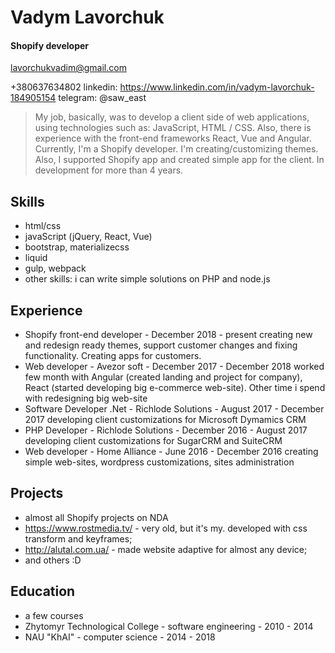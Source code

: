 # Vadym Lavorchuk
#### Shopify developer
lavorchukvadim@gmail.com

+380637634802
linkedin: https://www.linkedin.com/in/vadym-lavorchuk-184905154
telegram: @saw_east

>My job, basically, was to develop a client side of web applications, using technologies such as: JavaScript, HTML / CSS. Also, there is experience with the front-end frameworks React, Vue and Angular. Currently, I'm a Shopify developer. I'm creating/customizing themes. Also, I supported Shopify app and created simple app for the client. In development for more than 4 years.

## Skills
 - html/css
 - javaScript (jQuery, React, Vue)
 - bootstrap, materializecss
 - liquid
 - gulp, webpack
 - other skills: i can write simple solutions on PHP and node.js

## Experience

 - Shopify front-end developer - December 2018 - present
 creating new and redesign ready themes, support customer changes and fixing functionality. Creating apps for customers.
 - Web developer - Avezor soft - December 2017 - December 2018
 worked few month with Angular (created landing and project for company), React (started developing big e-commerce web-site). Other time i spend with redesigning big web-site
 - Software Developer .Net - Richlode Solutions - August 2017 - December 2017
 developing client customizations for Microsoft Dymamics CRM
 - PHP Developer - Richlode Solutions - December 2016 - August 2017
 developing client customizations for SugarCRM and SuiteCRM
 - Web developer - Home Alliance - June 2016 - December 2016
 creating simple web-sites, wordpress customizations, sites administration

## Projects
 - almost all Shopify projects on NDA 
 - https://www.rostmedia.tv/ - very old, but it's my. developed with css transform and keyframes;
 - http://alutal.com.ua/ - made website adaptive for almost any device;
 - and others :D

## Education
- a few courses
- Zhytomyr Technological College - software engineering - 2010 - 2014
- NAU "KhAI" - computer science - 2014 - 2018
